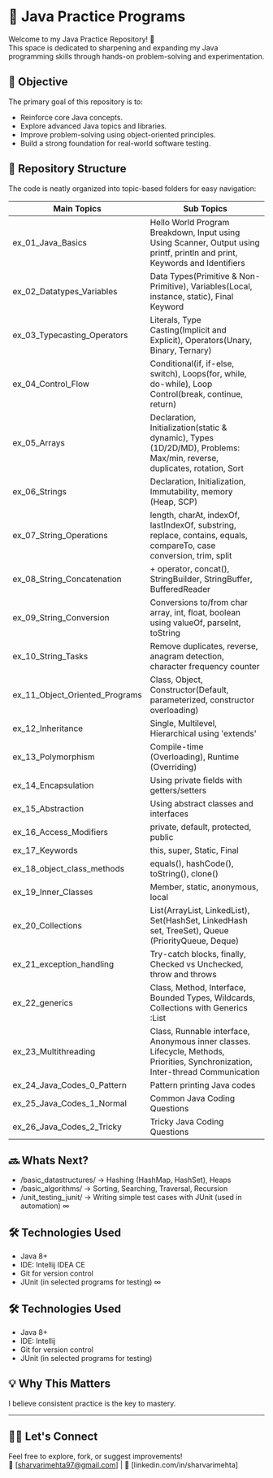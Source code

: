 # 🧠 Java Practice Programs

Welcome to my Java Practice Repository! 🚀  
This space is dedicated to sharpening and expanding my Java programming skills through hands-on problem-solving and experimentation.

## 🎯 Objective

The primary goal of this repository is to:
- Reinforce core Java concepts.
- Explore advanced Java topics and libraries.
- Improve problem-solving using object-oriented principles.
- Build a strong foundation for real-world software testing.

## 📂 Repository Structure

The code is neatly organized into topic-based folders for easy navigation:

| Main Topics                    | Sub Topics                                                                                                                       |
|--------------------------------|----------------------------------------------------------------------------------------------------------------------------------|
| ex_01_Java_Basics              | Hello World Program Breakdown, Input using Using Scanner, Output using printf, println and print, Keywords and Identifiers       |
| ex_02_Datatypes_Variables      | Data Types(Primitive & Non-Primitive), Variables(Local, instance, static), Final Keyword                                         |
| ex_03_Typecasting_Operators    | Literals, Type Casting(Implicit and Explicit), Operators(Unary, Binary, Ternary)                                                 |
| ex_04_Control_Flow             | Conditional(if, if-else, switch), Loops(for, while, do-while), Loop Control(break, continue, return)                             |
| ex_05_Arrays                   | Declaration, Initialization(static & dynamic), Types (1D/2D/MD), Problems: Max/min, reverse, duplicates, rotation, Sort          |
| ex_06_Strings            | Declaration, Initialization, Immutability, memory (Heap, SCP)                                                                    |
| ex_07_String_Operations        | length, charAt, indexOf, lastIndexOf, substring, replace, contains, equals, compareTo, case conversion, trim, split              |
| ex_08_String_Concatenation     | + operator, concat(), StringBuilder, StringBuffer, BufferedReader                                                                |
| ex_09_String_Conversion        | Conversions to/from char array, int, float, boolean using valueOf, parseInt, toString                                            |
| ex_10_String_Tasks             | Remove duplicates, reverse, anagram detection, character frequency counter                                                       |
| ex_11_Object_Oriented_Programs | Class, Object, Constructor(Default, parameterized, constructor overloading)                                                      |
| ex_12_Inheritance              | Single, Multilevel, Hierarchical using 'extends'                                                                                 |
| ex_13_Polymorphism             | Compile-time (Overloading), Runtime (Overriding)                                                                                 |
| ex_14_Encapsulation            | Using private fields with getters/setters                                                                                        |
| ex_15_Abstraction              | Using abstract classes and interfaces                                                                                            |
| ex_16_Access_Modifiers         | private, default, protected, public                                                                                              |
| ex_17_Keywords                 | this, super, Static, Final                                                                                                       |
| ex_18_object_class_methods     | equals(), hashCode(), toString(), clone()                                                                                        |
| ex_19_Inner_Classes            | Member, static, anonymous, local                                                                                                 |
| ex_20_Collections              | List(ArrayList, LinkedList), Set(HashSet, LinkedHash set, TreeSet), Queue (PriorityQueue, Deque)                                 |
| ex_21_exception_handling       | Try-catch blocks, finally, Checked vs Unchecked, throw and throws                                                                |
| ex_22_generics                 | Class, Method, Interface, Bounded Types, Wildcards, Collections with Generics :List<String>                                      | 
| ex_23_Multithreading           | Class, Runnable interface, Anonymous inner classes. Lifecycle, Methods, Priorities, Synchronization, Inter-thread Communication  |
| ex_24_Java_Codes_0_Pattern     | Pattern printing Java codes                                                                                                      |
| ex_25_Java_Codes_1_Normal      | Common Java Coding Questions                                                                                                     |
| ex_26_Java_Codes_2_Tricky      | Tricky Java Coding Questions                                                                                                     |

## 🔜 Whats Next? 
- /basic_datastructures/     → Hashing (HashMap, HashSet), Heaps
- /basic_algorithms/         → Sorting, Searching, Traversal, Recursion
- /unit_testing_junit/       → Writing simple test cases with JUnit (used in automation) 
∞

## 🛠 Technologies Used

- Java 8+
- IDE: Intellij IDEA CE
- Git for version control
- JUnit (in selected programs for testing)
∞

## 🛠 Technologies Used

- Java 8+
- IDE: Intellij
- Git for version control
- JUnit (in selected programs for testing)

## 💡 Why This Matters

I believe consistent practice is the key to mastery.

---

## 🙋‍♂️ Let's Connect

Feel free to explore, fork, or suggest improvements!  
📧 [sharvarimehta97@gmail.com] | 💼 [linkedin.com/in/sharvarimehta]